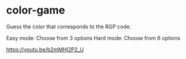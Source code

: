 # color-game

Guess the color that corresponds to the RGP code.

Easy mode: Choose from 3 options
Hard mode: Choose from 6 options

https://youtu.be/b2mMHl2P2_U
